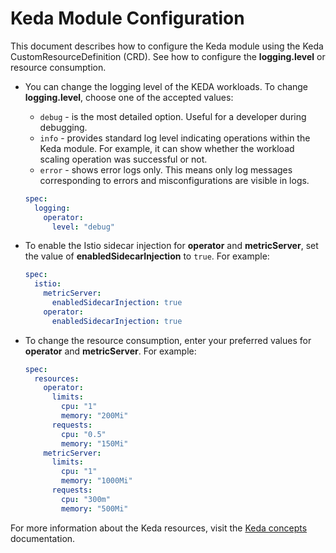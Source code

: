 # Keda Module Configuration

This document describes how to configure the Keda module using the Keda CustomResourceDefinition (CRD).
See how to configure the **logging.level** or resource consumption.

- You can change the logging level of the KEDA workloads. To change **logging.level**, choose one of the accepted values:
   - `debug` - is the most detailed option. Useful for a developer during debugging.
   - `info` - provides standard log level indicating operations within the Keda module. For example, it can show whether the workload scaling operation was successful or not.
   - `error` - shows error logs only. This means only log messages corresponding to errors and misconfigurations are visible in logs.

   ```yaml
   spec:
     logging:
       operator:
         level: "debug"
   ```

- To enable the Istio sidecar injection for **operator** and **metricServer**, set the value of **enabledSidecarInjection** to `true`. For example:

  ```yaml
  spec:
    istio:
      metricServer:
        enabledSidecarInjection: true
      operator:
        enabledSidecarInjection: true
  ```

- To change the resource consumption, enter your preferred values for **operator** and **metricServer**. For example:

   ```yaml
   spec:
     resources:
       operator:
         limits:
           cpu: "1"
           memory: "200Mi"
         requests:
           cpu: "0.5"
           memory: "150Mi"
       metricServer:
         limits:
           cpu: "1"
           memory: "1000Mi"
         requests:
           cpu: "300m"
           memory: "500Mi"
   ```

For more information about the Keda resources, visit the [Keda concepts](https://keda.sh/docs/latest/concepts/) documentation.
